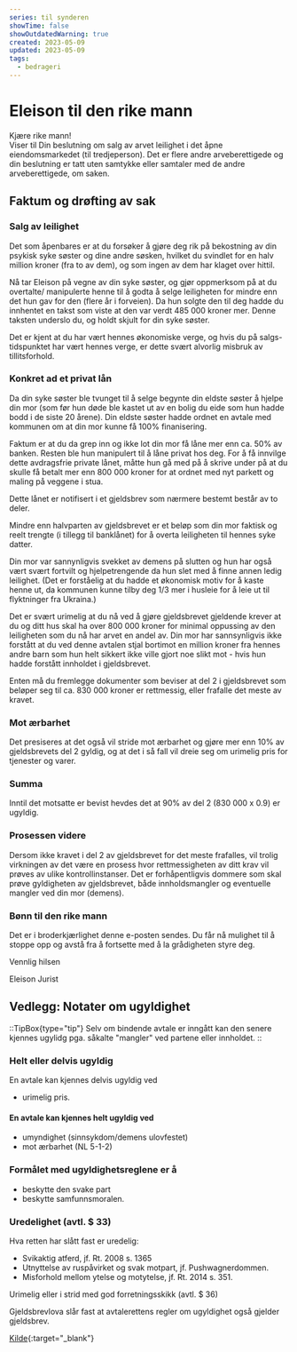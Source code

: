 ```yaml
---
series: til synderen
showTime: false
showOutdatedWarning: true
created: 2023-05-09
updated: 2023-05-09
tags:
  - bedrageri
---
```


# Eleison til den rike mann
Kjære rike mann!  
Viser til Din beslutning om salg av arvet leilighet i det åpne eiendomsmarkedet (til tredjeperson).
Det er flere andre arveberettigede og din beslutning er tatt uten samtykke eller samtaler med de andre arveberettigede, om saken.

## Faktum og drøfting av sak
### Salg av leilighet
Det som åpenbares er at du forsøker å gjøre deg rik på bekostning av din psykisk syke søster og dine andre søsken, hvilket du svindlet for en halv million kroner (fra to av dem), og som ingen av dem har klaget over hittil.

Nå tar Eleison på vegne av din syke søster, og gjør oppmerksom på at du overtalte/ manipulerte henne til å godta å selge leiligheten for mindre enn det hun gav for den (flere år i forveien). Da hun solgte den til deg hadde du innhentet en takst som viste at den var verdt 485 000 kroner mer. Denne taksten underslo du, og holdt skjult for din syke søster.

Det er kjent at du har vært hennes økonomiske verge, og hvis du på salgs- tidspunktet har vært hennes verge, er dette svært alvorlig misbruk av tillitsforhold.

### Konkret ad et privat lån
Da din syke søster ble tvunget til å selge begynte din eldste søster å hjelpe din mor (som før hun døde ble kastet ut av en bolig du eide som hun hadde bodd i de siste 20 årene). Din eldste søster hadde ordnet en avtale med kommunen om at din mor kunne få 100% finanisering.

Faktum er at du da grep inn og ikke lot din mor få låne mer enn ca. 50% av banken. Resten ble hun manipulert til å låne privat hos deg. For å få innvilge dette avdragsfrie private lånet, måtte hun gå med på å skrive under på at du skulle få betalt mer enn 800 000 kroner for at ordnet med nyt parkett og maling på veggene i stua.

Dette lånet er notifisert i et gjeldsbrev som nærmere bestemt består av to deler. 

Mindre enn halvparten av gjeldsbrevet er et beløp som din mor faktisk og reelt trengte (i tillegg til banklånet) for å overta leiligheten til hennes syke datter.

Din mor var sannynligvis svekket av demens på slutten og hun har også vært svært fortvilt og hjelpetrengende da hun slet med å finne annen ledig leilighet. (Det er forståelig at du hadde et økonomisk motiv for å kaste henne ut, da kommunen kunne tilby deg 1/3 mer i husleie for å leie ut til flyktninger fra Ukraina.) 

Det er svært urimelig at du nå ved å gjøre gjeldsbrevet gjeldende krever at du og ditt hus skal ha over 800 000 kroner for minimal oppussing av den leiligheten som du nå har arvet en andel av. Din mor har sannsynligvis ikke forstått at du ved denne avtalen stjal bortimot en million kroner fra hennes andre barn som hun helt sikkert ikke ville gjort noe slikt mot - hvis hun hadde forstått innholdet i gjeldsbrevet.

Enten må du fremlegge dokumenter som beviser at del 2 i gjeldsbrevet som beløper seg til ca. 830 000 kroner er rettmessig, eller frafalle det meste av kravet.

### Mot ærbarhet
Det presiseres at det også vil stride mot ærbarhet og gjøre mer enn 10% av gjeldsbrevets del 2 gyldig, og at det i så fall vil dreie seg om urimelig pris for tjenester og varer.

### Summa
Inntil det motsatte er bevist hevdes det at 90% av del 2 (830 000 x 0.9) er ugyldig.

### Prosessen videre
Dersom ikke kravet i del 2 av gjeldsbrevet for det meste frafalles, vil trolig virkningen av det være en prosess hvor rettmessigheten av ditt krav vil prøves av ulike kontrollinstanser. Det er forhåpentligvis dommere som skal prøve gyldigheten av gjeldsbrevet, både innholdsmangler og eventuelle mangler ved din mor (demens).

### Bønn til den rike mann
Det er i broderkjærlighet denne e-posten sendes. Du får nå mulighet til å stoppe opp og avstå fra å fortsette med å la grådigheten styre deg. 

Vennlig hilsen

Eleison
Jurist

## Vedlegg: Notater om ugyldighet
::TipBox{type="tip"}
Selv om bindende avtale er inngått kan den senere kjennes ugylidg pga. såkalte "mangler" ved partene eller innholdet.
::

### Helt eller delvis ugyldig
En avtale kan kjennes delvis ugyldig ved
- urimelig pris.

#### En avtale kan kjennes helt ugyldig ved
- umyndighet (sinnsykdom/demens ulovfestet)
- mot ærbarhet (NL 5-1-2)

### Formålet med ugyldighetsreglene er å
- beskytte den svake part
- beskytte samfunnsmoralen.

### Uredelighet (avtl. $ 33)
Hva retten har slått fast er uredelig:
- Svikaktig atferd, jf. Rt. 2008 s. 1365
- Utnyttelse av ruspåvirket og svak motpart, jf. Pushwagnerdommen.
- Misforhold mellom ytelse og motytelse, jf. Rt. 2014 s. 351.

Urimelig eller i strid med god forretningsskikk (avtl. $ 36)

Gjeldsbrevlova slår fast at avtalerettens regler om ugyldighet også gjelder gjeldsbrev.

[Kilde](https://rettslaere.portfolio.no/read/8476d9bc-ee3c-48ee-95ea-2341ecc4d43d){:target="_blank"}
